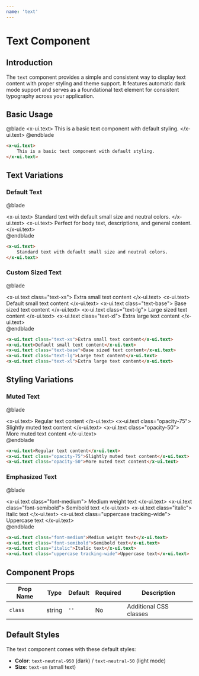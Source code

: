 ```yaml
---
name: 'text'
---
```


# Text Component

## Introduction

The `text` component provides a simple and consistent way to display text content with proper styling and theme support. It features automatic dark mode support and serves as a foundational text element for consistent typography across your application.

## Basic Usage

@blade
<x-demo>
    <x-ui.text>
        This is a basic text component with default styling.
    </x-ui.text>
</x-demo>
@endblade

```html
<x-ui.text>
    This is a basic text component with default styling.
</x-ui.text>
```

## Text Variations

### Default Text

@blade
<x-demo>
    <div class="space-y-2">
        <x-ui.text>
            Standard text with default small size and neutral colors.
        </x-ui.text>
        <x-ui.text>
            Perfect for body text, descriptions, and general content.
        </x-ui.text>
    </div>
</x-demo>
@endblade

```html
<x-ui.text>
    Standard text with default small size and neutral colors.
</x-ui.text>
```

### Custom Sized Text

@blade
<x-demo>
    <div class="space-y-3">
        <x-ui.text class="text-xs">
            Extra small text content
        </x-ui.text>
        <x-ui.text>
            Default small text content
        </x-ui.text>
        <x-ui.text class="text-base">
            Base sized text content
        </x-ui.text>
        <x-ui.text class="text-lg">
            Large sized text content
        </x-ui.text>
        <x-ui.text class="text-xl">
            Extra large text content
        </x-ui.text>
    </div>
</x-demo>
@endblade

```html
<x-ui.text class="text-xs">Extra small text content</x-ui.text>
<x-ui.text>Default small text content</x-ui.text>
<x-ui.text class="text-base">Base sized text content</x-ui.text>
<x-ui.text class="text-lg">Large text content</x-ui.text>
<x-ui.text class="text-xl">Extra large text content</x-ui.text>
```


## Styling Variations

### Muted Text

@blade
<x-demo>
    <div class="space-y-2">
        <x-ui.text>
            Regular text content
        </x-ui.text>
        <x-ui.text class="opacity-75">
            Slightly muted text content
        </x-ui.text>
        <x-ui.text class="opacity-50">
            More muted text content
        </x-ui.text>
    </div>
</x-demo>
@endblade

```html
<x-ui.text>Regular text content</x-ui.text>
<x-ui.text class="opacity-75">Slightly muted text content</x-ui.text>
<x-ui.text class="opacity-50">More muted text content</x-ui.text>
```

### Emphasized Text

@blade
<x-demo>
    <div class="space-y-2">
        <x-ui.text class="font-medium">
            Medium weight text
        </x-ui.text>
        <x-ui.text class="font-semibold">
            Semibold text
        </x-ui.text>
        <x-ui.text class="italic">
            Italic text
        </x-ui.text>
        <x-ui.text class="uppercase tracking-wide">
            Uppercase text
        </x-ui.text>
    </div>
</x-demo>
@endblade

```html
<x-ui.text class="font-medium">Medium weight text</x-ui.text>
<x-ui.text class="font-semibold">Semibold text</x-ui.text>
<x-ui.text class="italic">Italic text</x-ui.text>
<x-ui.text class="uppercase tracking-wide">Uppercase text</x-ui.text>
```

## Component Props

| Prop Name | Type | Default | Required | Description |
|-----------|------|---------|----------|-------------|
| `class` | string | `''` | No | Additional CSS classes |

## Default Styles

The text component comes with these default styles:

- **Color**: `text-neutral-950` (dark) / `text-neutral-50` (light mode)
- **Size**: `text-sm` (small text)

